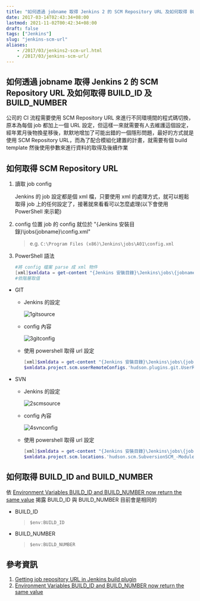 ```yaml
---
title: "如何透過 jobname 取得 Jenkins 2 的 SCM Repository URL 及如何取得 BUILD_ID 及 BUILD_NUMBER 基本語法筆記 2"
date: 2017-03-14T02:43:34+08:00
lastmod: 2021-11-02T00:42:34+08:00
draft: false
tags: ["Jenkins"]
slug: "jenkins-scm-url"
aliases:
    - /2017/03/jenkins2-scm-url.html
    - /2017/03/jenkins-scm-url/
---
```

## 如何透過 jobname 取得 Jenkins 2 的 SCM Repository URL 及如何取得 BUILD_ID 及 BUILD_NUMBER

公司的 CI 流程需要使用 SCM Repository URL 來進行不同環境間的程式碼切換，原本為每個 job 都加上一個 URL 設定，但這樣一來就需要有人去維護這個設定，經年累月後物換星移後，默默地增加了可能出錯的一個隱形問題，最好的方式就是使用 SCM Repository URL，而為了配合模組化建置的計畫，就需要有個 build template 然後使用參數來進行資料的取得及後續作業

## 如何取得 SCM Repository URL

1. 讀取 job config

    Jenkins 的 job 設定都是個 xml 檔，只要使用 xml 的處理方式，就可以輕鬆取得 job 上的任何設定了，接著就來看看可以怎麼處理(以下會使用 PowerShell 來示範)

2. config 位置
     job 的 config 就位於 "{Jenkins 安裝目錄}\jobs\{jobname}\config.xml"

    > e.g. `C:\Program Files (x86)\Jenkins\jobs\A01\config.xml`

3. PowerShell 語法

     ```ps1
     #將 config 檔案 parse 成 xml 物件
     [xml]$xmldata = get-content "{Jenkins 安裝目錄}\Jenkins\jobs\{jobname}\config.xml"
     #依階層取值
     ```

- GIT

  - Jenkins 的設定

      ![1gitsource](https://cloud.githubusercontent.com/assets/3851540/23746390/b6da1ad4-04f6-11e7-9cb6-e3229fb841c5.png)
  - config 內容

      ![3gitconfig](https://cloud.githubusercontent.com/assets/3851540/23746391/b6db35c2-04f6-11e7-81dd-07d84777a8c3.png)
  - 使用 powershell 取得 url 設定

      ```ps1
      [xml]$xmldata = get-content "{Jenkins 安裝目錄}\Jenkins\jobs\{jobname}\config.xml"
      $xmldata.project.scm.userRemoteConfigs.'hudson.plugins.git.UserRemoteConfig'.url
      ```

- SVN

  - Jenkins 的設定

      ![2scmsource](https://cloud.githubusercontent.com/assets/3851540/23746389/b6d74390-04f6-11e7-940a-08e5d3615b81.png)

  - config 內容

      ![4svnconfig](https://cloud.githubusercontent.com/assets/3851540/23746392/b6e01b28-04f6-11e7-847c-7a7c804531b4.png)

  - 使用 powershell 取得 url 設定

      ```ps1
      [xml]$xmldata = get-content "{Jenkins 安裝目錄}\Jenkins\jobs\{jobname}\config.xml"
      $xmldata.project.scm.locations.'hudson.scm.SubversionSCM_-ModuleLocation'.remote
      ```

## 如何取得 BUILD_ID and BUILD_NUMBER

依 [Environment Variables BUILD_ID and BUILD_NUMBER now return the same value](https://issues.jenkins-ci.org/browse/JENKINS-26520) 揭露 BUILD_ID 與 BUILD_NUMBER 目前會是相同的

- BUILD_ID

    >`$env:BUILD_ID`

- BUILD_NUMBER

    >`$env:BUILD_NUMBER`

## 參考資訊

1. [Getting job repository URL in Jenkins build plugin](http://stackoverflow.com/questions/19359118/getting-job-repository-url-in-jenkins-build-plugin)
2. [Environment Variables BUILD_ID and BUILD_NUMBER now return the same value](https://issues.jenkins-ci.org/browse/JENKINS-26520)
